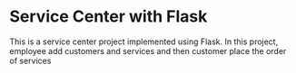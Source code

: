 # Service Center with Flask
This is a service center project implemented using Flask. In this project, employee add customers and services and then customer place the order of services
